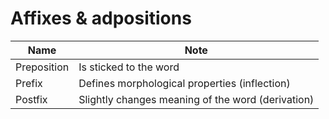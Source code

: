 # Affixes & adpositions

|Name|Note|
|----|----|
|Preposition|Is sticked to the word|
|Prefix|Defines morphological properties (inflection)|
|Postfix|Slightly changes meaning of the word (derivation)|

